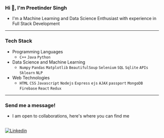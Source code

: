 ### Hi 👋, I'm Preetinder Singh

- I'm a Machine Learning and Data Science Enthusiast with experience in Full Stack Development

---

### Tech Stack

- Programming Languages  
  - `C++` `Java` `Python` 
- Data Science and Machine Learning
  - `Numpy` `Pandas` `Matplotlib` `BeautifulSoup` `Selenium` `SQL` `Sqlite` `APIs` `Sklearn` `NLP`
- Web Technologies
  - `HTML` `CSS` `Javascript` `Nodejs` `Express` `ejs` `AJAX` `passport` `MongoDB` `Firebase` `React` `Redux`

---

### Send me a message!

- I am open to collaborations, here's where you can find me 
<br>
<a href="https://www.linkedin.com/in/preetindersingh072/"><img alt="Linkedin" src="https://img.shields.io/badge/linkedin-0077B5?logo=linkedin&logoColor=white&style=for-the-badge" /></a>
